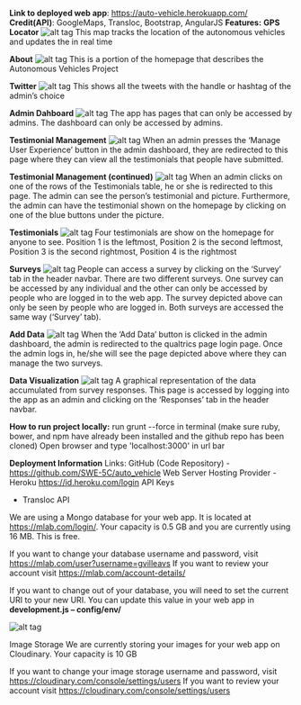 **Link to deployed web app**: https://auto-vehicle.herokuapp.com/
**Credit(API)**: GoogleMaps, Transloc, Bootstrap, AngularJS
**Features:**
**GPS Locator**
![alt tag](http://gdurl.com/OUID)
This map tracks the location of the autonomous vehicles and updates the in real time

**About**
![alt tag](http://gdurl.com/Fn-b)
This is a portion of the homepage that describes the Autonomous Vehicles Project

**Twitter**
![alt tag](http://gdurl.com/B7hp)
This shows all the tweets with the handle or hashtag of the admin’s choice

**Admin Dahboard**
![alt tag](http://gdurl.com/FQvz)
The app has pages that can only be accessed by admins. The dashboard can only be accessed by admins.

**Testimonial Management**
![alt tag](http://gdurl.com/E9OT)
When an admin presses the ‘Manage User Experience’ button in the admin dashboard, they are redirected to this page where they can view all the testimonials that people have submitted.

**Testimonial Management (continued)**
![alt tag](http://gdurl.com/aU9u)
When an admin clicks on one of the rows of the Testimonials table, he or she is redirected to this page. The admin can see the person’s testimonial and picture. Furthermore, the admin can have the testimonial shown on the homepage by clicking on one of the blue buttons under the picture.

**Testimonials**
![alt tag](http://gdurl.com/ebu6)
Four testimonials are show on the homepage for anyone to see. Position 1 is the leftmost, Position 2 is the second leftmost, Position 3 is the second rightmost, Position 4 is the rightmost  

**Surveys**
![alt tag](http://gdurl.com/hVnZ)
People can access a survey by clicking on the ‘Survey’ tab in the header navbar. There are two different surveys. One survey can be accessed by any individual and the other can only be accessed by people who are logged in to the web app. The survey depicted above can only be seen by people who are logged in. Both surveys are accessed the same way (‘Survey’ tab).

**Add Data**
![alt tag](http://gdurl.com/SNbt)
When the ‘Add Data’ button is clicked in the admin dashboard, the admin is redirected to the qualtrics page login page. Once the admin logs in, he/she will see the page depicted above where they can manage the two surveys.

**Data Visualization**
![alt tag](http://gdurl.com/hvAv)
A graphical representation of the data accumulated from survey responses. This page is accessed by logging into the app as an admin and clicking on the ‘Responses’ tab in the header navbar.


**How to run project locally:**
run grunt --force in terminal (make sure ruby, bower, and npm have already been installed and the 
github repo has been cloned)
Open browser and type 'localhost:3000' in url bar


**Deployment Information**
Links:
GitHub (Code Repository) - https://github.com/SWE-5C/auto_vehicle
Web Server Hosting Provider - Heroku https://id.heroku.com/login
API Keys
-	Transloc API

We are using a Mongo database for your web app. It is located at https://mlab.com/login/. Your capacity is 0.5 GB and you are currently using 16 MB. This is free.


If you want to change your database username and password, visit https://mlab.com/user?username=gvilleavs
If you want to review your account visit https://mlab.com/account-details/ 

If you want to change out of your database, you will need to set the current URI to your new URI.
You can update this value in your web app in 
**development.js – config/env/**

![alt tag](http://gdurl.com/8YkT)

Image Storage
We are currently storing your images for your web app on Cloudinary. Your capacity is 10 GB 

If you want to change your image storage username and password, visit https://cloudinary.com/console/settings/users 
If you want to review your account visit https://cloudinary.com/console/settings/users 

